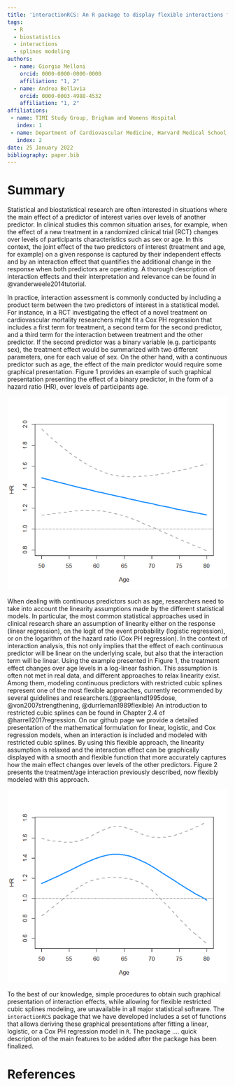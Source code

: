 ```yaml
---
title: 'interactionRCS: An R package to display flexible interactions from common statistical modeling'
tags:
  - R
  - biostatistics
  - interactions
  - splines modeling
authors:
  - name: Giorgio Melloni
    orcid: 0000-0000-0000-0000
    affiliation: "1, 2"
  - name: Andrea Bellavia
    orcid: 0000-0003-4988-4532
    affiliation: "1, 2"
affiliations:
 - name: TIMI Study Group, Brigham and Womens Hospital
   index: 1
 - name: Department of Cardiovascular Medicine, Harvard Medical School
   index: 2
date: 25 January 2022
bibliography: paper.bib
---
```


# Summary

Statistical and biostatistical research are often interested in situations where the main effect of a predictor of interest varies over levels of another predictor. In clinical studies this common situation arises, for example, when the effect of a new treatment in a randomized clinical trial (RCT) changes over levels of participants characteristics such as sex or age. In this context, the joint effect of the two predictors of interest (treatment and age, for example) on a given response is captured by their independent effects and by an interaction effect that quantifies the additional change in the response when both predictors are operating. A thorough description of interaction effects and their interpretation and relevance can be found in @vanderweele2014tutorial. 

In practice, interaction assessment is commonly conducted by including a product term between the two predictors of interest in a statistical model. For instance, in a RCT investigating the effect of a novel treatment on cardiovascular mortality researchers might fit a Cox PH regression that includes a first term for treatment, a second term for the second predictor, and a third term for the interaction between treatment and the other predictor. If the second predictor was a binary variable (e.g. participants sex), the treatment effect would be summarized with two different parameters, one for each value of sex. On the other hand, with a continuous predictor such as age, the effect of the main predictor would require some graphical presentation. Figure 1 provides an example of such graphical presentation presenting the effect of a binary predictor, in the form of a hazard ratio (HR), over levels of participants age.

![Figure 1. Effect of a binary predictor over levels of participants age, assuming a linear interaciton on the logarithm of the HR.\label{fig:example}](figure2.png)

When dealing with continuous predictors such as age, researchers need to take into account the linearity assumptions made by the different statistical models. In particular, the most common statistical approaches used in clinical research share an assumption of linearity either on the response (linear regression), on the logit of the event probability (logistic regression), or on the logarithm of the hazard ratio (Cox PH regression). In the context of interaction analysis, this not only implies that the effect of each continuous predictor will be linear on the underlying scale, but also that the interaction term will be linear. Using the example presented in Figure 1, the treatment effect changes over age levels in a log-linear fashion. This assumption is often not met in real data, and different approaches to relax linearity exist. Among them, modeling continuous predictors with restricted cubic splines represent one of the most flexible approaches, currently recommended by several guidelines and researchers.(@greenland1995dose, @von2007strengthening, @durrleman1989flexible) An introduction to restricted cubic splines can be found in Chapter 2.4 of @harrell2017regression. On our github page we provide a detailed presentation of the mathematical formulation for linear, logistic, and Cox regression models, when an interaction is included and modeled with restricted cubic splines. By using this flexible approach, the linearity assumption is relaxed and the interaction effect can be graphically displayed with a smooth and flexible function that more accurately captures how the main effect changes over levels of the other predictors. Figure 2 presents the treatment/age interaction previously described, now flexibly modeled with this approach.

![Figure 2. Effect of a binary predictor over levels of participants age, flexibly modeling the interaction with restricted cubic splines.\label{fig:example}](figure1.png)

To the best of our knowledge, simple procedures to obtain such graphical presentation of interaction effects, while allowing for flexible restricted cubic splines modeling, are unavailable in all major statistical software. The `interactionRCS` package that we have developed includes a set of functions that allows deriving these graphical presentations after fitting a linear, logistic, or a Cox PH regression model in `R`. The package .... quick description of the main features to be added after the package has been finalized.


# References

